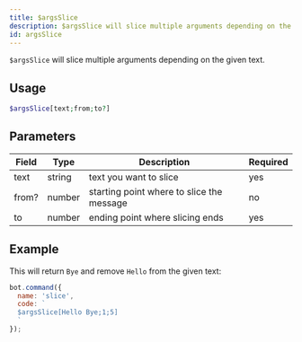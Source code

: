 ```yaml
---
title: $argsSlice 
description: $argsSlice will slice multiple arguments depending on the given text.
id: argsSlice
---
```


`$argsSlice` will slice multiple arguments depending on the given text.

## Usage

```php
$argsSlice[text;from;to?] 
```

## Parameters 


| Field     | Type    | Description                                        | Required |
|-----------|---------|----------------------------------------------------|----------|
| text      | string  | text you want to slice                             | yes      |
| from?     | number  | starting point where to slice the message          | no       |
| to        | number  | ending point where slicing ends                    | yes      |


## Example

This will return `Bye` and remove `Hello` from the given text:

```javascript
bot.command({
  name: 'slice',
  code: `
  $argsSlice[Hello Bye;1;5]
  `
});
```
